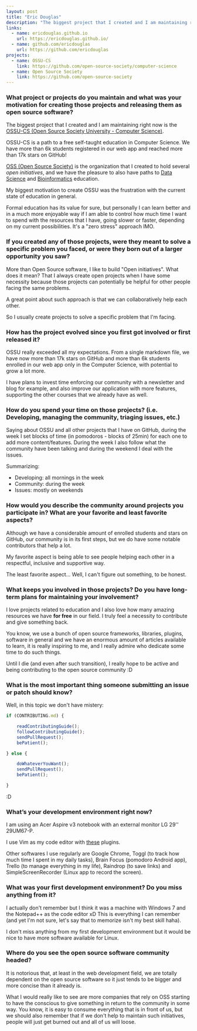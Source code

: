 ```yaml
---
layout: post
title: "Eric Douglas"
description: "The biggest project that I created and I am maintaining right now is the OSSU-CS (Open Source Society University - Computer Science)"
links:
  - name: ericdouglas.github.io
    url: https://ericdouglas.github.io/
  - name: github.com/ericdouglas
    url: https://github.com/ericdouglas
projects:
  - name: OSSU-CS
    link: https://github.com/open-source-society/computer-science
  - name: Open Source Society
    link: https://github.com/open-source-society
---
```


### What project or projects do you maintain and what was your motivation for creating those projects and releasing them as open source software?

The biggest project that I created and I am maintaining right now is the [OSSU-CS (Open Source Society University - Computer Science)](https://github.com/open-source-society/computer-science).

OSSU-CS is a path to a free self-taught education in Computer Science. We have more than 6k students registered in our web app and reached more than 17k stars on GitHub!

[OSS (Open Source Society)](https://github.com/open-source-society) is the organization that I created to hold several *open initiatives*, and we have the pleasure to also have paths to [Data Science](https://github.com/open-source-society/data-science) and [Bioinformatics](https://github.com/open-source-society/bioinformatics) education.

My biggest motivation to create OSSU was the frustration with the current state of education in general.

Formal education has its value for sure, but personally I can learn better and in a much more enjoyable way if I am able to control how much time I want to spend with the resources that I have, going slower or faster, depending on my current possibilities. It's a "zero stress" approach IMO.


### If you created any of those projects, were they meant to solve a specific problem you faced, or were they born out of a larger opportunity you saw?

More than Open Source software, I like to build "Open initiatives". What does it mean? That I always create open projects when I have some necessity because those projects can potentially be helpful for other people facing the same problems.

A great point about such approach is that we can collaboratively help each other.

So I usually create projects to solve a specific problem that I'm facing.

### How has the project evolved since you first got involved or first released it?

OSSU really exceeded all my expectations. From a single markdown file, we have now more than 17k stars on GitHub and more than 6k students enrolled in our web app only in the Computer Science, with potential to grow a lot more.

I have plans to invest time enforcing our community with a newsletter and blog for example, and also improve our application with more features, supporting the other courses that we already have as well.

### How do you spend your time on those projects? (i.e. Developing, managing the community, triaging issues, etc.)

Saying about OSSU and all other projects that I have on GitHub, during the week I set blocks of time (in pomodoros - blocks of 25min) for each one to add more content/features. During the week I also follow what the community have been talking and during the weekend I deal with the issues.

Summarizing:

- Developing: all mornings in the week
- Community: during the week
- Issues: mostly on weekends


### How would you describe the community around projects you participate in? What are your favorite and least favorite aspects?

Although we have a considerable amount of enrolled students and stars on GitHub, our community is in its first steps, but we do have some notable contributors that help a lot.

My favorite aspect is being able to see people helping each other in a respectful, inclusive and supportive way.

The least favorite aspect... Well, I can't figure out something, to be honest.

### What keeps you involved in those projects? Do you have long-term plans for maintaining your involvement?

I love projects related to education and I also love how many amazing resources we have **for free** in our field. I truly feel a necessity to contribute and give something back.

You know, we use a bunch of open source frameworks, libraries, plugins, software in general and we have an enormous amount of articles available to learn, it is really inspiring to me, and I really admire who dedicate some time to do such things.

Until I die (and even after such transition), I really hope to be active and being contributing to the open source community :D

### What is the most important thing someone submitting an issue or patch should know?

Well, in this topic we don't have mistery:

```js
if (CONTRIBUTING.md) {

	readContributingGuide();
	followContributingGuide();
	sendPullRequest();
	bePatient();

} else {

	doWhateverYouWant();
	sendPullRequest();
	bePatient();

}
```

:D

### What’s your development environment right now?

I am using an Acer Aspire v3 notebook with an external monitor LG 29'' 29UM67-P.

I use Vim as my code editor with [these](https://github.com/ericdouglas/dev-log/blob/master/source/vim.md#vim-plugins) plugins.

Other softwares I use regularly are Google Chrome, Toggl (to track how much time I spent in my daily tasks), Brain Focus (pomodoro Android app), Trello (to manage everything in my life), Raindrop (to save links) and SimpleScreenRecorder (Linux app to record the screen).


### What was your first development environment? Do you miss anything from it?

I actually don't remember but I think it was a machine with Windows 7 and the Notepad++ as the code editor xD This is everything I can remember (and yet I'm not sure, let's say that to memorize isn't my best skill haha).

I don't miss anything from my first development environment but it would be nice to have more software available for Linux.


### Where do you see the open source software community headed?

It is notorious that, at least in the web development field, we are totally dependent on the open source software so it just tends to be bigger and more concise than it already is.

What I would really like to see are more companies that rely on OSS starting to have the conscious to give something in return to the community in some way. You know, it is easy to consume everything that is in front of us, but we should also remember that if we don't help to maintain such initiatives, people will just get burned out and all of us will loose.
